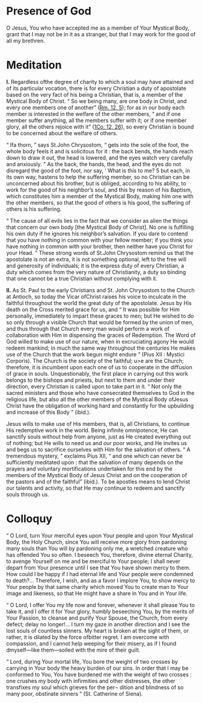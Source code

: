 # Presence of God

O Jesus, You who have accepted me as a member of Your Mystical Body, grant that I may not be in it as a stranger, but that I may work for the good of all my brethren.

# Meditation

**I.** Regardless ofthe degree of charity to which a soul may have attained and of its particular vocation, there is for every Christian a duty of apostolate based on the very fact of his being a Christian, that is, a member of the Mystical Body of Christ. “ So we being many, are one body in Christ, and every one members one of another” ([Rm. 12, 5](https://vulgata.online/bible/Rm.12?ed=DR2&vfn=DR2.Rm.12.5:vs)); for as in our body each member is interested in the welfare of the other members, “ and if one member suffer anything, all the members suffer with it; or if one member glory, all the others rejoice with it” ([1Co. 12, 26](https://vulgata.online/bible/1Co.12?ed=DR2&vfn=DR2.1Co.12.26:vs)), so every Christian is bound to be concerned about the welfare of others.

“ Ifa thorn, ” says St.John Chrysostom, “ gets into the sole of the foot, the whole body feels it and is solicitous for it : the back bends, the hands reach down to draw it out, the head is lowered, and the eyes watch very carefully and anxiously. ” As the back, the hands, the head, and the eyes do not disregard the good of the foot, nor say, ‘ What is this to me? 5 but each, in its own way, hastens to help the suffering member, so no Christian can be unconcerned about his brother, but is obliged, according to his ability, to work for the good of his neighbor’s soul, and this by reason of his Baptism, which constitutes him a member of the Mystical Body, making him one with the other members, so that the good of others is his good, the suffering of others is his suffering.

“ The cause of all evils lies in the fact that we consider as alien the things that concern our own body [the Mystical Body of Christ]. No one is fulfilling his own duty if he ignores his neighbor’s salvation. If you dare to contend that you have nothing in common with your fellow member; if you think you have nothing in common with your brother, then neither have you Christ for your Head. ” These strong words of St.John Chrysostom remind us that the apostolate is not an extra, it is not something optional, left to the free will and generosity of individuals; it is the express duty of every Christian, a duty which comes from the very nature of Christianity, a duty so binding that one cannot be a true Christian without complying with it.

**II.** As St. Paul to the early Christians and St. John Chrysostom to the Church at Antioch, so today the Vicar ofChrist raises his voice to inculcate in the faithful throughout the world the great duty of the apostolate. Jesus by His death on the Cross merited grace for us, and “ It was possible for Him personally, immediately to impart these graces to men; but He wished to do so only through a visible Church that would be formed by the union of men, and thus through that Church every man would perform a work of collaboration with Him in dispensing the graces of Redemption. The Word of God willed to make use of our nature, when in excruciating agony He would redeem mankind; in much the same way throughout the centuries He makes use of the Church that the work begun might endure ” (Pius XII : Mystici Corporis). The Church is the society of the faithful; u>e are the Church; therefore, it is incumbent upon each one of us to cooperate in the diffusion of grace in souls. Unquestionably, the first place in carrying out this work belongs to the bishops and priests, but next to them and under their direction, every Christian is called upon to take part in it. “ Not only the sacred ministers and those who have consecrated themselves to God in the religious life, but also all the other members of the Mystical Body ofJesus Christ have the obligation of working hard and constantly for the upbuilding and increase of this Body ” (ibid.).

Jesus wills to make use of His members, that is, all Christians, to continue His redemptive work in the world. Being infinite omnipotence, He can sanctify souls without help from anyone, just as He created everything out of nothing; but He wills to need us and our poor works, and He invites us and begs us to sacrifice ourselves with Him for the salvation of others. “ A tremendous mystery, ” exclaims Pius XII, “ and one which can never be sufficiently meditated upon : that the salvation of many depends on the prayers and voluntary mortifications undertaken for this end by the members of the Mystical Body of Jesus Christ and on the cooperation of the pastors and of the faithful” (ibid.). To be apostles means to lend Christ our talents and activity, so that He may continue to redeem and sanctify souls through us.

# Colloquy

“ O Lord, turn Your merciful eyes upon Your people and upon Your Mystical Body, the Holy Church, since You will receive more glory from pardoning many souls than You will by pardoning only me, a wretched creature who has offended You so often. I beseech You, therefore, divine eternal Charity, to avenge Yourself on me and be merciful to Your people; I shall never depart from Your presence until I see that You have shown mercy to them. How could I be happy if I had eternal life and Your people were condemned to death?... Therefore, I wish, and as a favor I implore You, to show mercy to Your people by that same charity which moved You to create man to Your image and likeness, so that He might have a share in You and in Your life.

“ O Lord, I offer You my life now and forever, whenever it shall please You to take it, and I offer it for Your glory, humbly beseeching You, by the merits of Your Passion, to cleanse and purify Your Spouse, the Church, from every defect; delay no longer!... I turn my gaze in another direction and I see the lost souls of countless sinners. My heart is broken at the sight of them, or rather, it is dilated by the force ofbitter regret. I am overcome with compassion, and I cannot help weeping for their misery, as if I found dmyself—like them—soiled with the mire of their guilt.

“ Lord, during Your mortal life, You bore the weight of two crosses by carrying in Your body the heavy burden of our sins. In order that I may be conformed to You, You have burdened me with the weight of two crosses : one crushes my body with infirmities and other distresses, the other transfixes my soul which grieves for the per¬ dition and blindness of so many poor, obstinate sinners ” (St. Catherine of Siena).
